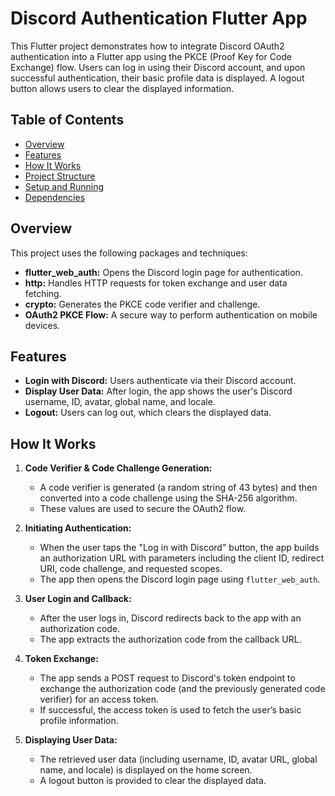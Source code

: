 # Discord Authentication Flutter App

This Flutter project demonstrates how to integrate Discord OAuth2 authentication into a Flutter app using the PKCE (Proof Key for Code Exchange) flow. Users can log in using their Discord account, and upon successful authentication, their basic profile data is displayed. A logout button allows users to clear the displayed information.

## Table of Contents

- [Overview](#overview)
- [Features](#features)
- [How It Works](#how-it-works)
- [Project Structure](#project-structure)
- [Setup and Running](#setup-and-running)
- [Dependencies](#dependencies)

## Overview

This project uses the following packages and techniques:
- **flutter_web_auth:** Opens the Discord login page for authentication.
- **http:** Handles HTTP requests for token exchange and user data fetching.
- **crypto:** Generates the PKCE code verifier and challenge.
- **OAuth2 PKCE Flow:** A secure way to perform authentication on mobile devices.

## Features

- **Login with Discord:** Users authenticate via their Discord account.
- **Display User Data:** After login, the app shows the user's Discord username, ID, avatar, global name, and locale.
- **Logout:** Users can log out, which clears the displayed data.

## How It Works

1. **Code Verifier & Code Challenge Generation:**
   - A code verifier is generated (a random string of 43 bytes) and then converted into a code challenge using the SHA-256 algorithm.
   - These values are used to secure the OAuth2 flow.

2. **Initiating Authentication:**
   - When the user taps the "Log in with Discord" button, the app builds an authorization URL with parameters including the client ID, redirect URI, code challenge, and requested scopes.
   - The app then opens the Discord login page using `flutter_web_auth`.

3. **User Login and Callback:**
   - After the user logs in, Discord redirects back to the app with an authorization code.
   - The app extracts the authorization code from the callback URL.

4. **Token Exchange:**
   - The app sends a POST request to Discord's token endpoint to exchange the authorization code (and the previously generated code verifier) for an access token.
   - If successful, the access token is used to fetch the user’s basic profile information.

5. **Displaying User Data:**
   - The retrieved user data (including username, ID, avatar URL, global name, and locale) is displayed on the home screen.
   - A logout button is provided to clear the displayed data.



